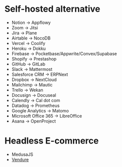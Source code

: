 # Self-hosted alternative

* Notion -> Appflowy
* Zoom -> Jitsi
* Jira -> Plane
* Airtable -> NocoDB
* Vercel -> Coolify
* Heroku -> Dokku
* Firebase -> Pocketbase/Appwrite/Convex/Supabase
* Shopify -> Prestashop
* GitHub -> GitLab
* Slack -> Mattermost
* Salesforce CRM -> ERPNext
* Dropbox -> NextCloud
* Mailchimp -> Mautic
* Trello -> Wekan
* Docusign -> Docuseal
* Calendly -> Cal dot com
* Datadog -> Prometheus
* Google Analytics -> Matomo
* Microsoft Office 365 -> LibreOffice
* Asana -> OpenProject

# Headless E-commerce

* MedusaJS
* [Vendure](https://vendure.io/)
